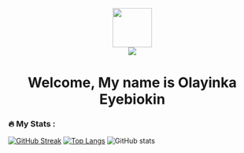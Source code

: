 <div id="header" align="center">
  <img src="https://media.giphy.com/media/M9gbBd9nbDrOTu1Mqx/giphy.gif" width="80"/>
</div>
<div id="badges" align="center">
  <a href="https://twitter.com/OkinBird">
  <img src="https://img.shields.io/twitter/follow/OkinBird.svg?style=social" style="max-width:100%;"/>
  </a>
</div>
<div id="header" align="center">
<img src="https://komarev.com/ghpvc/?username=Okinbird&style=plastic&color=blueviolet" alt=""/>
</div>
<h1 align="center"> Welcome, My name is Olayinka Eyebiokin </h1>


### :fire: My Stats :
[![GitHub Streak](http://github-readme-streak-stats.herokuapp.com?user=Okinbird&theme=holi-theme&background=000000)](https://git.io/streak-stats) [![Top Langs](https://github-readme-stats.vercel.app/api/top-langs/?username=Okinbird&layout=compact&theme=vision-friendly-dark)](https://github.com/anuraghazra/github-readme-stats)
![GitHub stats](https://github-readme-stats.vercel.app/api?username=Okinbird&count_private&show_icons=true&theme=radical)